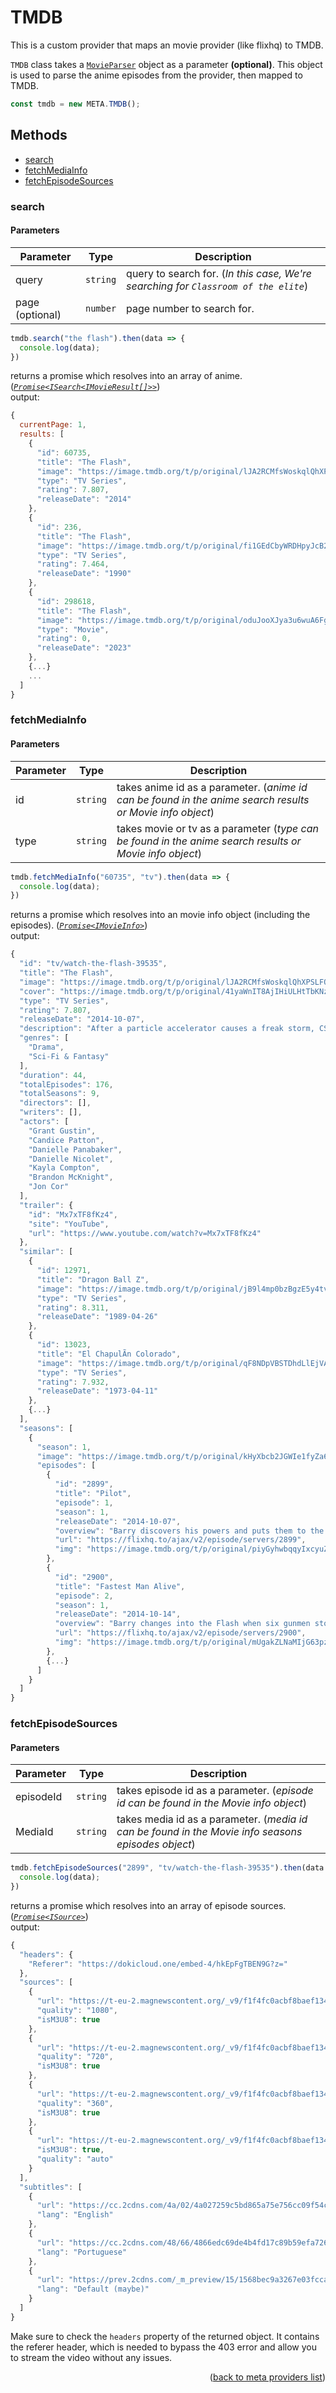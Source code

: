 <h1>TMDB</h1>
This is a custom provider that maps an movie provider (like flixhq) to TMDB.

`TMDB` class takes a [`MovieParser`](https://github.com/galaxywolfv/devanime-library/blob/master/src/models/movie-parser.ts) object as a parameter **(optional)**. This object is used to parse the anime episodes from the provider, then mapped to TMDB.

```ts
const tmdb = new META.TMDB();
```

<h2>Methods</h2>

- [search](#search)
- [fetchMediaInfo](#fetchmediainfo)
- [fetchEpisodeSources](#fetchepisodesources)

### search

<h4>Parameters</h4>

| Parameter            | Type     | Description                                                                         |
| -------------------- | -------- | ----------------------------------------------------------------------------------- |
| query                | `string` | query to search for. (*In this case, We're searching for `Classroom of the elite`*) |
| page (optional)      | `number` | page number to search for.                                                          |

```ts
tmdb.search("the flash").then(data => {
  console.log(data);
})
```

returns a promise which resolves into an array of anime. (*[`Promise<ISearch<IMovieResult[]>>`](https://github.com/consumet/consumet.ts/blob/master/src/models/types.ts#L328-L336)*)\
output:
```js
{
  currentPage: 1,
  results: [
    {
      "id": 60735,
      "title": "The Flash",
      "image": "https://image.tmdb.org/t/p/original/lJA2RCMfsWoskqlQhXPSLFQGXEJ.jpg",
      "type": "TV Series",
      "rating": 7.807,
      "releaseDate": "2014"
    },
    {
      "id": 236,
      "title": "The Flash",
      "image": "https://image.tmdb.org/t/p/original/fi1GEdCbyWRDHpyJcB25YYK7fh4.jpg",
      "type": "TV Series",
      "rating": 7.464,
      "releaseDate": "1990"
    },
    {
      "id": 298618,
      "title": "The Flash",
      "image": "https://image.tmdb.org/t/p/original/oduJooXJya3u6wuA6FgljAFCEQp.jpg",
      "type": "Movie",
      "rating": 0,
      "releaseDate": "2023"
    },
    {...}
    ...
  ]
}
```



### fetchMediaInfo

<h4>Parameters</h4>

| Parameter      | Type      | Description                                                                                               |
| -------------- | --------- | --------------------------------------------------------------------------------------------------------- |
| id             | `string`  | takes anime id as a parameter. (*anime id can be found in the anime search results or Movie info object*) |
| type           | `string`  | takes movie or tv as a parameter (*type can be found in the anime search results or Movie info object*)   |


```ts
tmdb.fetchMediaInfo("60735", "tv").then(data => {
  console.log(data);
})
```

returns a promise which resolves into an movie info object (including the episodes). (*[`Promise<IMovieInfo>`](https://github.com/galaxywolfv/devanime-library/blob/master/src/models/types.ts#L28-L42)*)\
output:
```js
{
  "id": "tv/watch-the-flash-39535",
  "title": "The Flash",
  "image": "https://image.tmdb.org/t/p/original/lJA2RCMfsWoskqlQhXPSLFQGXEJ.jpg",
  "cover": "https://image.tmdb.org/t/p/original/41yaWnIT8AjIHiULHtTbKNzZTjc.jpg",
  "type": "TV Series",
  "rating": 7.807,
  "releaseDate": "2014-10-07",
  "description": "After a particle accelerator causes a freak storm, CSI Investigator Barry Allen is struck by lightning and falls into a coma. Months later he awakens with the power of super speed, granting him the ability to move through Central City like an unseen guardian angel. Though initially excited by his newfound powers, Barry is shocked to discover he is not the only \"meta-human\" who was created in the wake of the accelerator explosion -- and not everyone is using their new powers for good. Barry partners with S.T.A.R. Labs and dedicates his life to protect the innocent. For now, only a few close friends and associates know that Barry is literally the fastest man alive, but it won't be long before the world learns what Barry Allen has become...The Flash.",
  "genres": [
    "Drama",
    "Sci-Fi & Fantasy"
  ],
  "duration": 44,
  "totalEpisodes": 176,
  "totalSeasons": 9,
  "directors": [],
  "writers": [],
  "actors": [
    "Grant Gustin",
    "Candice Patton",
    "Danielle Panabaker",
    "Danielle Nicolet",
    "Kayla Compton",
    "Brandon McKnight",
    "Jon Cor"
  ],
  "trailer": {
    "id": "Mx7xTF8fKz4",
    "site": "YouTube",
    "url": "https://www.youtube.com/watch?v=Mx7xTF8fKz4"
  },
  "similar": [
    {
      "id": 12971,
      "title": "Dragon Ball Z",
      "image": "https://image.tmdb.org/t/p/original/jB9l4mp0bzBgzE5y4tvBH6AMeMk.jpg",
      "type": "TV Series",
      "rating": 8.311,
      "releaseDate": "1989-04-26"
    },
    {
      "id": 13023,
      "title": "El ChapulÃ­n Colorado",
      "image": "https://image.tmdb.org/t/p/original/qF8NDpVBSTDhdLlEjVAhNhfqB8K.jpg",
      "type": "TV Series",
      "rating": 7.932,
      "releaseDate": "1973-04-11"
    },
    {...}
  ],
  "seasons": [
    {
      "season": 1,
      "image": "https://image.tmdb.org/t/p/original/kHyXbcb2JGWIe1fyZa6PqBwlNJN.jpg",
      "episodes": [
        {
          "id": "2899",
          "title": "Pilot",
          "episode": 1,
          "season": 1,
          "releaseDate": "2014-10-07",
          "overview": "Barry discovers his powers and puts them to the test, only when he finds its no longer a test but the real thing when he encounters a certain someone.",
          "url": "https://flixhq.to/ajax/v2/episode/servers/2899",
          "img": "https://image.tmdb.org/t/p/original/piyGyhwbqqyIxcyuZXYmDUWSylb.jpg"
        },
        {
          "id": "2900",
          "title": "Fastest Man Alive",
          "episode": 2,
          "season": 1,
          "releaseDate": "2014-10-14",
          "overview": "Barry changes into the Flash when six gunmen storm a university event honoring a scientist, but his heroics don't match up to his expectations. Meanwhile, Iris becomes even more intrigued by the \"red streak.\"",
          "url": "https://flixhq.to/ajax/v2/episode/servers/2900",
          "img": "https://image.tmdb.org/t/p/original/mUgakZLNaMIjG63pz7VeJXJPMu4.jpg"
        },
        {...}
      ]
    }
  ]
}
```

### fetchEpisodeSources

<h4>Parameters</h4>

| Parameter | Type     | Description                                                                                            |
| --------- | -------- | ------------------------------------------------------------------------------------------------------ |
| episodeId | `string` | takes episode id as a parameter. (*episode id can be found in the Movie info object*)                  |
| MediaId   | `string` | takes media id as a parameter. (*media id can be found in the Movie info seasons episodes object*)     |



```ts
tmdb.fetchEpisodeSources("2899", "tv/watch-the-flash-39535").then(data => {
  console.log(data);
})
```

returns a promise which resolves into an array of episode sources. (*[`Promise<ISource>`](https://github.com/galaxywolfv/devanime-library/blob/master/src/models/types.ts#L210-L214)*)\
output:
```js
{
  "headers": {
    "Referer": "https://dokicloud.one/embed-4/hkEpFgTBEN9G?z="
  },
  "sources": [
    {
      "url": "https://t-eu-2.magnewscontent.org/_v9/f1f4fc0acbf8baef134d6ba2f0e42815c4f3e58a6648e8f2b046410b81510d90e399b927c3135c88b026299880c0ca317d1bb065d7ec76af49cb38620a075678f1e005f1336207700b67e48f4f466b546bce3cdd11ddd1775f99b45a46311887eb1a74d2403405bd85443785566b85ab8394f8191c72a97b3dd951a30bc02479/1080/index.m3u8",
      "quality": "1080",
      "isM3U8": true
    },
    {
      "url": "https://t-eu-2.magnewscontent.org/_v9/f1f4fc0acbf8baef134d6ba2f0e42815c4f3e58a6648e8f2b046410b81510d90e399b927c3135c88b026299880c0ca317d1bb065d7ec76af49cb38620a075678f1e005f1336207700b67e48f4f466b546bce3cdd11ddd1775f99b45a46311887eb1a74d2403405bd85443785566b85ab8394f8191c72a97b3dd951a30bc02479/720/index.m3u8",
      "quality": "720",
      "isM3U8": true
    },
    {
      "url": "https://t-eu-2.magnewscontent.org/_v9/f1f4fc0acbf8baef134d6ba2f0e42815c4f3e58a6648e8f2b046410b81510d90e399b927c3135c88b026299880c0ca317d1bb065d7ec76af49cb38620a075678f1e005f1336207700b67e48f4f466b546bce3cdd11ddd1775f99b45a46311887eb1a74d2403405bd85443785566b85ab8394f8191c72a97b3dd951a30bc02479/360/index.m3u8",
      "quality": "360",
      "isM3U8": true
    },
    {
      "url": "https://t-eu-2.magnewscontent.org/_v9/f1f4fc0acbf8baef134d6ba2f0e42815c4f3e58a6648e8f2b046410b81510d90e399b927c3135c88b026299880c0ca317d1bb065d7ec76af49cb38620a075678f1e005f1336207700b67e48f4f466b546bce3cdd11ddd1775f99b45a46311887eb1a74d2403405bd85443785566b85ab8394f8191c72a97b3dd951a30bc02479/playlist.m3u8",
      "isM3U8": true,
      "quality": "auto"
    }
  ],
  "subtitles": [
    {
      "url": "https://cc.2cdns.com/4a/02/4a027259c5bd865a75e756cc09f54cbb/4a027259c5bd865a75e756cc09f54cbb.vtt",
      "lang": "English"
    },
    {
      "url": "https://cc.2cdns.com/48/66/4866edc69de4b4fd17c89b59efa726a5/4866edc69de4b4fd17c89b59efa726a5.vtt",
      "lang": "Portuguese"
    },
    {
      "url": "https://prev.2cdns.com/_m_preview/15/1568bec9a3267e03fcca2a1fb86b3b59/thumbnails/sprite.vtt",
      "lang": "Default (maybe)"
    }
  ]
}
```

Make sure to check the `headers` property of the returned object. It contains the referer header, which is needed to bypass the 403 error and allow you to stream the video without any issues.

<p align="end">(<a href="https://github.com/galaxywolfv/devanime-library/blob/master/docs/guides/meta.md#">back to meta providers list</a>)</p>
